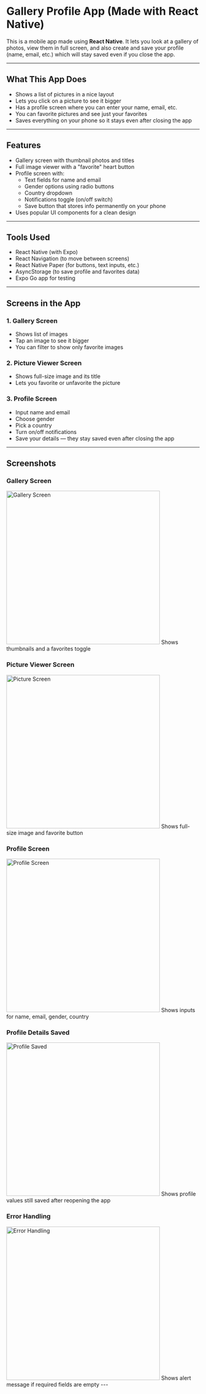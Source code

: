 # Gallery Profile App (Made with React Native)

This is a mobile app made using **React Native**. It lets you look at a gallery of photos, view them in full screen, and also create and save your profile (name, email, etc.) which will stay saved even if you close the app.

---

## What This App Does

- Shows a list of pictures in a nice layout
- Lets you click on a picture to see it bigger
- Has a profile screen where you can enter your name, email, etc.
- You can favorite pictures and see just your favorites
- Saves everything on your phone so it stays even after closing the app

---

## Features

- Gallery screen with thumbnail photos and titles
- Full image viewer with a "favorite" heart button
- Profile screen with:
  - Text fields for name and email
  - Gender options using radio buttons
  - Country dropdown
  - Notifications toggle (on/off switch)
  - Save button that stores info permanently on your phone
- Uses popular UI components for a clean design

---

## Tools Used

- React Native (with Expo)
- React Navigation (to move between screens)
- React Native Paper (for buttons, text inputs, etc.)
- AsyncStorage (to save profile and favorites data)
- Expo Go app for testing

---

## Screens in the App

### 1. Gallery Screen
- Shows list of images
- Tap an image to see it bigger
- You can filter to show only favorite images

### 2. Picture Viewer Screen
- Shows full-size image and its title
- Lets you favorite or unfavorite the picture

### 3. Profile Screen
- Input name and email
- Choose gender
- Pick a country
- Turn on/off notifications
- Save your details — they stay saved even after closing the app

---

## Screenshots

### Gallery Screen

<img src="Screenshots/Galleryscreen.png" alt="Gallery Screen" width="400"/>
Shows thumbnails and a favorites toggle

### Picture Viewer Screen
<img src="Screenshots/Picturescreen.png" alt="Picture Screen" width="400"/>
Shows full-size image and favorite button

### Profile Screen
<img src="Screenshots/ProfileScreen.png" alt="Profile Screen" width="400"/>
Shows inputs for name, email, gender, country


### Profile Details Saved
<img src="Screenshots/ProfileScreenDetails.png" alt="Profile Saved" width="400"/>
Shows profile values still saved after reopening the app

### Error Handling
<img src="Screenshots/Errorhandling.png" alt="Error Handling" width="400"/>
Shows alert message if required fields are empty
---
